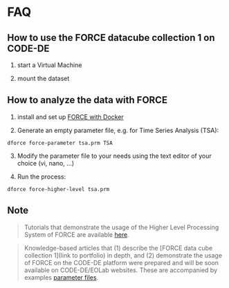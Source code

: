 # FAQ

## How to use the FORCE datacube collection 1 on CODE-DE

1) start a Virtual Machine

2) mount the dataset

## How to analyze the data with FORCE

1) install and set up [FORCE with Docker](https://github.com/CODE-DE-Cloud/community_FORCE/tree/main/FAQ/install.md)

2) Generate an empty parameter file, e.g. for Time Series Analysis (TSA):

```
dforce force-parameter tsa.prm TSA
```

3) Modify the parameter file to your needs using the text editor of your choice (vi, nano, ...)

4) Run the process:

```
dforce force-higher-level tsa.prm
```


## Note

> Tutorials that demonstrate the usage of the Higher Level Processing System of FORCE are available [here](https://force-eo.readthedocs.io/en/latest/howto/index.html).

> Knowledge-based articles that (1) describe the [FORCE data cube collection 1](link to portfolio) in depth, and (2) demonstrate the usage of FORCE on the CODE-DE platform were prepared and will be soon available on CODE-DE/EOLab websites.
> These are accompanied by examples [parameter files](https://github.com/CODE-DE-Cloud/community_FORCE).
